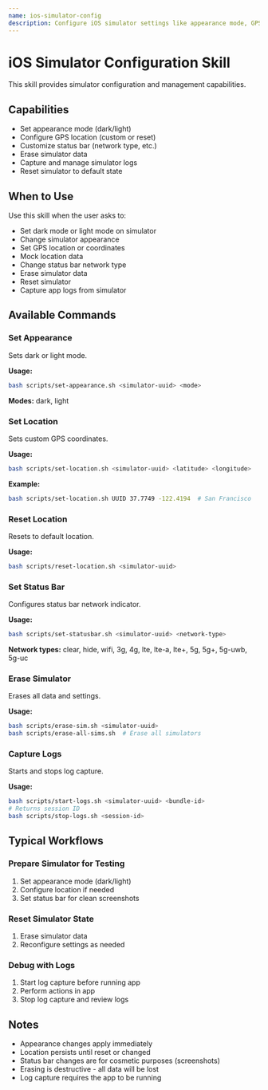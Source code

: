 ```yaml
---
name: ios-simulator-config
description: Configure iOS simulator settings like appearance mode, GPS location, status bar, and manage simulator state (boot, erase, logs).
---
```


# iOS Simulator Configuration Skill

This skill provides simulator configuration and management capabilities.

## Capabilities

- Set appearance mode (dark/light)
- Configure GPS location (custom or reset)
- Customize status bar (network type, etc.)
- Erase simulator data
- Capture and manage simulator logs
- Reset simulator to default state

## When to Use

Use this skill when the user asks to:
- Set dark mode or light mode on simulator
- Change simulator appearance
- Set GPS location or coordinates
- Mock location data
- Change status bar network type
- Erase simulator data
- Reset simulator
- Capture app logs from simulator

## Available Commands

### Set Appearance

Sets dark or light mode.

**Usage:**
```bash
bash scripts/set-appearance.sh <simulator-uuid> <mode>
```

**Modes:** dark, light

### Set Location

Sets custom GPS coordinates.

**Usage:**
```bash
bash scripts/set-location.sh <simulator-uuid> <latitude> <longitude>
```

**Example:**
```bash
bash scripts/set-location.sh UUID 37.7749 -122.4194  # San Francisco
```

### Reset Location

Resets to default location.

**Usage:**
```bash
bash scripts/reset-location.sh <simulator-uuid>
```

### Set Status Bar

Configures status bar network indicator.

**Usage:**
```bash
bash scripts/set-statusbar.sh <simulator-uuid> <network-type>
```

**Network types:** clear, hide, wifi, 3g, 4g, lte, lte-a, lte+, 5g, 5g+, 5g-uwb, 5g-uc

### Erase Simulator

Erases all data and settings.

**Usage:**
```bash
bash scripts/erase-sim.sh <simulator-uuid>
bash scripts/erase-all-sims.sh  # Erase all simulators
```

### Capture Logs

Starts and stops log capture.

**Usage:**
```bash
bash scripts/start-logs.sh <simulator-uuid> <bundle-id>
# Returns session ID
bash scripts/stop-logs.sh <session-id>
```

## Typical Workflows

### Prepare Simulator for Testing

1. Set appearance mode (dark/light)
2. Configure location if needed
3. Set status bar for clean screenshots

### Reset Simulator State

1. Erase simulator data
2. Reconfigure settings as needed

### Debug with Logs

1. Start log capture before running app
2. Perform actions in app
3. Stop log capture and review logs

## Notes

- Appearance changes apply immediately
- Location persists until reset or changed
- Status bar changes are for cosmetic purposes (screenshots)
- Erasing is destructive - all data will be lost
- Log capture requires the app to be running
